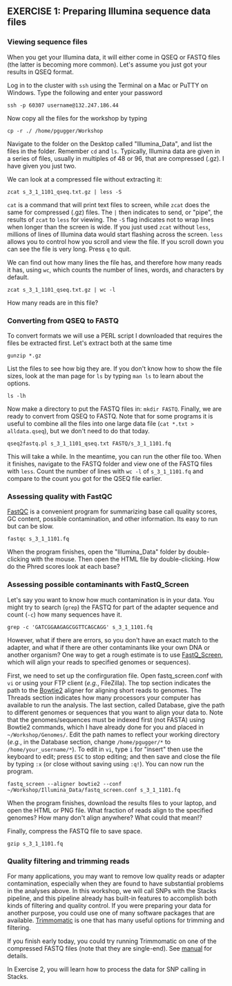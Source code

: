 ## EXERCISE 1: Preparing Illumina sequence data files

### Viewing sequence files

When you get your Illumina data, it will either come in QSEQ or FASTQ files (the latter is becoming more common). Let's assume you just got your results in QSEQ format.

Log in to the cluster with `ssh` using the Terminal on a Mac or PuTTY on Windows. Type the following and enter your password

	ssh -p 60307 username@132.247.186.44
	
Now copy all the files for the workshop by typing

	cp -r ./ /home/pgugger/Workshop
	
Navigate to the folder on the Desktop called "Illumina_Data", and list the files in the folder. Remember `cd` and `ls`. Typically, Illumina data are given in a series of files, usually in multiples of 48 or 96, that are compressed (.gz). I have given you just two.

We can look at a compressed file without extracting it:

	zcat s_3_1_1101_qseq.txt.gz | less -S

`cat` is a command that will print text files to screen, while `zcat` does the same for compressed (.gz) files. The `|` then indicates to send, or "pipe", the results of `zcat` to `less` for viewing. The `-S` flag indicates not to wrap lines when longer than the screen is wide. If you just used `zcat` without `less`, millions of lines of Illumina data would start flashing across the screen. `less` allows you to control how you scroll and view the file. If you scroll down you can see the file is very long. Press `q` to quit.

We can find out how many lines the file has, and therefore how many reads it has, using `wc`, which counts the number of lines, words, and characters by default. 

	zcat s_3_1_1101_qseq.txt.gz | wc -l

How many reads are in this file?


### Converting from QSEQ to FASTQ

To convert formats we will use a PERL script I downloaded that requires the files be extracted first. Let's extract both at the same time

	gunzip *.gz

List the files to see how big they are. If you don't know how to show the file sizes, look at the man page for `ls` by typing `man ls` to learn about the options.

	ls -lh

Now make a directory to put the FASTQ files in: `mkdir FASTQ`. Finally, we are ready to convert from QSEQ to FASTQ. Note that for some programs it is useful to combine all the files into one large data file (`cat *.txt > alldata.qseq`), but we don't need to do that today.

	qseq2fastq.pl s_3_1_1101_qseq.txt FASTQ/s_3_1_1101.fq

This will take a while. In the meantime, you can run the other file too. When it finishes, navigate to the FASTQ folder and view one of the FASTQ files with `less`. Count the number of lines with `wc -l` of `s_3_1_1101.fq` and compare to the count you got for the QSEQ file earlier.


### Assessing quality with FastQC

[FastQC](http://www.bioinformatics.babraham.ac.uk/projects/download.html#fastqc) is a convenient program for summarizing base call quality scores, GC content, possible contamination, and other information. Its easy to run but can be slow.

	fastqc s_3_1_1101.fq

When the program finishes, open the "Illumina_Data" folder by double-clicking with the mouse. Then open the HTML file by double-clicking. How do the Phred scores look at each base?


### Assessing possible contaminants with FastQ_Screen

Let's say you want to know how much contamination is in your data. You might try to search (`grep`) the FASTQ for part of the adapter sequence and count (`-c`) how many sequences have it.

	grep -c 'GATCGGAAGAGCGGTTCAGCAGG' s_3_1_1101.fq

However, what if there are errors, so you don't have an exact match to the adapter, and what if there are other contaminants like your own DNA or another organism? One way to get a rough estimate is to use [FastQ_Screen](http://www.bioinformatics.babraham.ac.uk/projects/download.html#fastqscreen), which will align your reads to specified genomes or sequences).

First, we need to set up the confirguration file. Open fastq_screen.conf with `vi` or using your FTP client (*e.g.*, FileZilla). The top section indicates the path to the [Bowtie2](http://bowtie-bio.sourceforge.net/bowtie2/index.shtml) aligner for aligning short reads to genomes. The Threads section indicates how many processors your computer has available to run the analysis. The last section, called Database, give the path to different genomes or sequences that you want to align your data to. Note that the genomes/sequences must be indexed first (not FASTA) using Bowtie2 commands, which I have already done for you and placed in `~/Workshop/Genomes/`. Edit the path names to reflect your working directory (*e.g.*, in the Database section, change `/home/pgugger/*` to `/home/your_username/*`). To edit in `vi`, type `i` for "insert" then use the keyboard to edit; press `ESC` to stop editing; and then save and close the file by typing `:x` (or close without saving using `:q!`). You can now run the program.

	fastq_screen --aligner bowtie2 --conf ~/Workshop/Illumina_Data/fastq_screen.conf s_3_1_1101.fq

When the program finishes, download the results files to your laptop, and open the HTML or PNG file. What fraction of reads align to the specified genomes? How many don't align anywhere? What could that mean!?

Finally, compress the FASTQ file to save space.

	gzip s_3_1_1101.fq
	
### Quality filtering and trimming reads

For many applications, you may want to remove low quality reads or adapter contamination, especially when they are found to have substantial problems in the analyses above. In this workshop, we will call SNPs with the Stacks pipeline, and this pipeline already has built-in features to accomplish both kinds of filtering and quality control. If you were preparing your data for another purpose, you could use one of many software packages that are available. [Trimmomatic](http://www.usadellab.org/cms/?page=trimmomatic) is one that has many useful options for trimming and filtering.

If you finish early today, you could try running Trimmomatic on one of the compressed FASTQ files (note that they are single-end). See [manual](http://www.usadellab.org/cms/uploads/supplementary/Trimmomatic/TrimmomaticManual_V0.32.pdf) for details.
	
In Exercise 2, you will learn how to process the data for SNP calling in Stacks.

